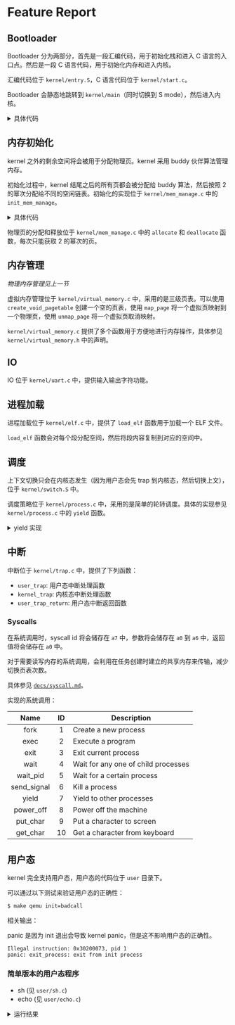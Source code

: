 # Feature Report

## Bootloader

Bootloader 分为两部分，首先是一段汇编代码，用于初始化栈和进入 C 语言的入口点。然后是一段 C 语言代码，用于初始化内存和进入内核。

汇编代码位于 `kernel/entry.S`，C 语言代码位于 `kernel/start.c`。

Bootloader 会静态地跳转到 `kernel/main`（同时切换到 S mode），然后进入内核。

<details>
<summary>具体代码</summary>

`user/entry.S`:

```asm
_entry:
    # set up a stack for C.
    # stack is declared below.
    la sp, stack_top
    # jump to start() in start.c to continue the boot process
    call start
```

`user/start.c`:

```c
void start() {
    uart_init();
    print_string("Entering kernel...\n");

    // Set up an identically-mapping page table. (using huge pages)
    print_string("Establishing page table... ");
    establish_page_table();
    print_string("Done.\n");

    print_string("Setting mstatus... ");
    unsigned long x = read_mstatus();
    x &= ~MSTATUS_MPP_MASK;
    x |= MSTATUS_MPP_S;
    write_mstatus(x);
    print_string("Done.\n");

    print_string("Setting things for interruption... ");
    write_medeleg(0xffff);
    write_mideleg(0xffff);
    write_sie(read_sie() | SIE_SEIE | SIE_STIE | SIE_SSIE);
    print_string("Done.\n");

    // configure Physical Memory Protection to give supervisor mode
    // access to all of physical memory.
    print_string("Setting PMP... ");
    write_pmpaddr0(0x3fffffffffffffull);
    write_pmpcfg0(0xf);
    print_string("Done.\n");

    print_string("Enabling paging... ");
    // Set the page table.
    write_satp(((uint64)pagetable >> 12) | SATP_SV39);
    // Enable paging.
    write_sstatus((read_sstatus() | SSTATUS_SPP) & ~SSTATUS_SIE);
    print_string("Done.\n");

    write_mepc((uint64)main);

    print_string("Setting timer... ");
    init_timer();
    print_string("Done.\n");

    // enter supervisor mode, and jump to main().
    asm volatile("mret");
}
```
</details>


## 内存初始化

kernel 之外的剩余空间将会被用于分配物理页。kernel 采用 buddy 伙伴算法管理内存。

初始化过程中，kernel 结尾之后的所有页都会被分配给 buddy 算法，然后按照 2 的幂次分配给不同的空闲链表。初始化的实现位于 `kernel/mem_manage.c` 中的 `init_mem_manage`。

<details>
<summary>具体代码</summary>

```c
void init_mem_manage() {
    size_t start_addr = get_kernel_end();
    size_t kernel_size = start_addr - KERNEL_START;
    size_t buddy_size = KERNEL_MEM_SIZE / 2;
    int index = BUDDY_MAX_ORDER - 1;
    buddy_pool.space[BUDDY_MAX_ORDER].next = NULL;
    while (buddy_size >= kernel_size && index >= 0) {
        buddy_pool.space[index].next = (node *)(KERNEL_START + buddy_size);
        // Set the next pointer to NULL
        buddy_pool.space[index].next->next = NULL;
        buddy_size >>= 1;
        index--;
    }

    void *tmp = (void *)(KERNEL_START + buddy_size);
    while (index >= 0) {
        if ((size_t)tmp >= start_addr) { // available
            buddy_pool.space[index].next = tmp;
            buddy_pool.space[index].next->next = NULL;
            index--;
            tmp = (void *)((size_t)tmp - (PAGE_SIZE << index));
        } else {
            buddy_pool.space[index].next = NULL;
            index--;
            tmp = (void *)((size_t)tmp + (PAGE_SIZE << index));
        }
    }
#ifdef PRINT_BUDDY_DETAIL
    print_string("\n");
    print_buddy_pool();
#endif // PRINT_BUDDY_DETAIL
}
```
</details>

物理页的分配和释放位于 `kernel/mem_manage.c` 中的 `allocate` 和 `deallocate` 函数，每次只能获取 2 的幂次的页。

## 内存管理

*物理内存管理见上一节*

虚拟内存管理位于 `kernel/virtual_memory.c` 中，采用的是三级页表。可以使用 `create_void_pagetable` 创建一个空的页表，使用 `map_page` 将一个虚拟页映射到一个物理页，使用 `unmap_page` 将一个虚拟页取消映射。

`kernel/virtual_memory.c` 提供了多个函数用于方便地进行内存操作，具体参见 `kernel/virtual_memory.h` 中的声明。

## IO

IO 位于 `kernel/uart.c` 中，提供输入输出字符功能。

## 进程加载

进程加载位于 `kernel/elf.c` 中，提供了 `load_elf` 函数用于加载一个 ELF 文件。

`load_elf` 函数会对每个段分配空间，然后将段内容复制到对应的空间中。

## 调度

上下文切换只会在内核态发生（因为用户态会先 trap 到内核态，然后切换上文），位于 `kernel/switch.S` 中。

调度策略位于 `kernel/process.c` 中，采用的是简单的轮转调度。具体的实现参见 `kernel/process.c` 中的 `yield` 函数。

<details>
<summary>yield 实现</summary>

以下代码中 stack_to_remove 和 stack_to_remove_next 是用于释放栈的，由于一个任务在 exit 之后不能立刻释放栈空间（因为现在还在使用这个栈），必须在 yield 之后执行，因此放了两级缓冲，保证会在第一次 yield 之后才可能发生内核栈的回收。

```c
void yield() {
    interrupt_off();
#ifdef TOY_RISCV_KERNEL_PRINT_TASK
    print_string("current task: ");
    print_task_meta(current_task());
    print_all_task_meta();
#endif
    deallocate(stack_to_remove, 0);
    stack_to_remove = stack_to_remove_next;
    stack_to_remove_next = NULL;
    struct context *old_context = &now_context;
    struct task_struct *task = current_task();
    if (runnable_tasks->size == 0) return;
    if (task != NULL && task->state == RUNNING) {
        task->state = RUNNABLE;
        push_tail(runnable_tasks, running_task);
        old_context = &(task->context);
    }

    running_task = next_task_to_run();
    if (running_task == NULL) panic("yield: no task to run");
    struct task_struct *new_task = current_task();
    pop_head_without_free(runnable_tasks);
    new_task->state = RUNNING;
    interrupt_on();
    switch_context(old_context, &(new_task->context));
}
```
</details>

## 中断

中断位于 `kernel/trap.c` 中，提供了下列函数：

- `user_trap`: 用户态中断处理函数
- `kernel_trap`: 内核态中断处理函数
- `user_trap_return`: 用户态中断返回函数

### Syscalls

在系统调用时，syscall id 将会储存在 `a7` 中，参数将会储存在 `a0` 到 `a6` 中，返回值将会储存在 `a0` 中。

对于需要读写内存的系统调用，会利用在任务创建时建立的共享内存来传输，减少切换页表次数。

具体参见 [`docs/syscall.md`](syscall.md)。

实现的系统调用：

|    Name     | ID |             Description             |
|:-----------:|:--:| ----------------------------------- |
|    fork     |  1 | Create a new process                |
|    exec     |  2 | Execute a program                   |
|    exit     |  3 | Exit current process                |
|    wait     |  4 | Wait for any one of child processes |
|  wait_pid   |  5 | Wait for a certain process          |
| send_signal |  6 | Kill a process                      |
|    yield    |  7 | Yield to other processes            |
|  power_off  |  8 | Power off the machine               |
|  put_char   |  9 | Put a character to screen           |
|  get_char   | 10 | Get a character from keyboard       |


## 用户态

kernel 完全支持用户态，用户态的代码位于 `user` 目录下。

可以通过以下测试来验证用户态的正确性：

```bash
$ make qemu init=badcall
```

相关输出：

panic 是因为 init 退出会导致 kernel panic，但是这不影响用户态的正确性。

```
Illegal instruction: 0x30200073, pid 1
panic: exit_process: exit from init process
```

### 简单版本的用户态程序

- sh (见 `user/sh.c`)
- echo (见 `user/echo.c`)

<details>
<summary>运行结果</summary>

```
$ make qemu init=sh
...
Welcome to sh!
# e
execve failed!
-1 # echo a
a 
# echo hello world
hello world 
# sh
Welcome to sh!
# echo sh
sh 
# exit
# poweroff
```

## 关机

关机可通过 syscall 完成，具体实现为往 `VIRT_TEST` 地址写入 `0x5555`。

可以在 sh 中输入 `poweroff` 来关机。

<details>
<summary>关机实现</summary>

```c
uint64 sys_power_off(struct task_struct *task) {
    if (task->pid != 1) return -1;
    *(uint32 *)VIRT_TEST = 0x5555;
    return 0;
}
```
</details>
